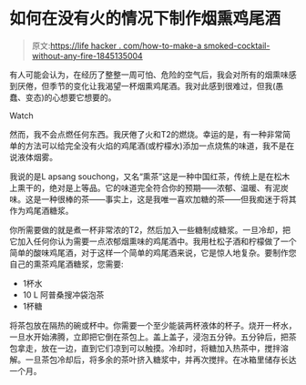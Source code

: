 # 如何在没有火的情况下制作烟熏鸡尾酒

> 原文:[https://life hacker . com/how-to-make-a smoked-cocktail-without-any-fire-1845135004](https://lifehacker.com/how-to-make-a-smoked-cocktail-without-any-fire-1845135004)

有人可能会认为，在经历了整整一周可怕、危险的空气后，我会对所有的烟熏味感到厌倦，但季节的变化让我渴望一杯烟熏鸡尾酒。我对此感到很难过，但我(愚蠢、变态)的心想要它想要的。

Watch

然而，我不会点燃任何东西。我厌倦了火和T2的燃烧。幸运的是，有一种非常简单的方法可以给完全没有火焰的鸡尾酒(或柠檬水)添加一点烧焦的味道，我不是在说液体烟雾。

我说的是L apsang souchong，又名“熏茶”这是一种中国红茶，传统上是在松木上熏干的，绝对是上等品。它的味道完全符合你的预期——浓郁、温暖、有泥炭味。这是一种很棒的茶——事实上，这是我唯一喜欢加糖的茶——但我痴迷于将其作为鸡尾酒糖浆。

你所需要做的就是煮一杯非常浓的T2，然后加入一些糖制成糖浆。一旦冷却，把它加入任何你认为需要一点浓郁烟熏味的鸡尾酒中。我用杜松子酒和柠檬做了一个简单的酸味鸡尾酒，对于这样一个简单的鸡尾酒来说，它是惊人地复杂。要制作您自己的熏茶鸡尾酒糖浆，您需要:

*   1杯水
*   10 L 阿普桑搜冲袋泡茶
*   1杯糖

将茶包放在隔热的碗或杯中。你需要一个至少能装两杯液体的杯子。烧开一杯水，一旦水开始沸腾，立即把它倒在茶包上。盖上盖子，浸泡五分钟。五分钟后，把茶包拿走，放在一边，直到它们凉到可以触摸。冷却时，将糖加入热茶中，搅拌溶解。一旦茶包冷却后，将多余的茶叶挤入糖浆中，并再次搅拌。在冰箱里储存长达一个月。